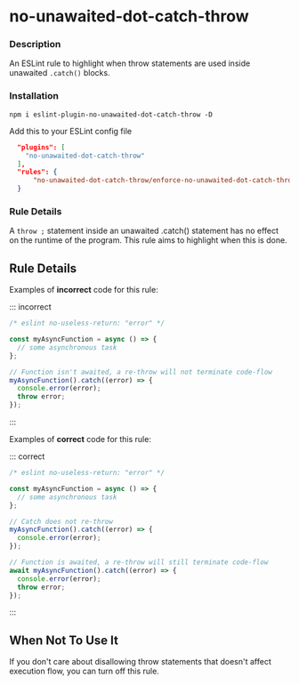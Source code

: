 # no-unawaited-dot-catch-throw

### Description

An ESLint rule to highlight when throw statements are used inside unawaited `.catch()` blocks.

### Installation

`npm i eslint-plugin-no-unawaited-dot-catch-throw -D`

Add this to your ESLint config file

```json
  "plugins": [
    "no-unawaited-dot-catch-throw"
  ],
  "rules": {
      "no-unawaited-dot-catch-throw/enforce-no-unawaited-dot-catch-throw": "error"
  }
```

### Rule Details

A `throw ;` statement inside an unawaited .catch() statement has no effect on the runtime of the program. This rule aims to highlight when this is done.

## Rule Details

Examples of **incorrect** code for this rule:

::: incorrect

```js
/* eslint no-useless-return: "error" */

const myAsyncFunction = async () => { 
  // some asynchronous task
};

// Function isn't awaited, a re-throw will not terminate code-flow
myAsyncFunction().catch((error) => {
  console.error(error);
  throw error;
});

```

:::

Examples of **correct** code for this rule:

::: correct

```js
/* eslint no-useless-return: "error" */

const myAsyncFunction = async () => { 
  // some asynchronous task
};

// Catch does not re-throw
myAsyncFunction().catch((error) => {
  console.error(error);
});

// Function is awaited, a re-throw will still terminate code-flow
await myAsyncFunction().catch((error) => {
  console.error(error);
  throw error;
});

```

:::

## When Not To Use It

If you don't care about disallowing throw statements that doesn't affect execution flow, you can turn off this rule.

